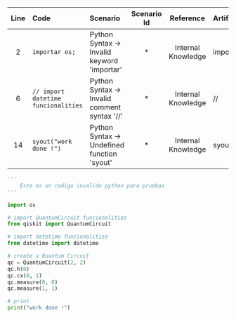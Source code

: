 | Line | Code | Scenario | Scenario Id | Reference | Artifact | Refactoring |
| :--: | :--- | :------- | :---------: | :-------: | :------- | :---------- |
| 2 | `importar os;` | Python Syntax -> Invalid keyword 'importar' | * | Internal Knowledge | importar | `import os` |
| 6 | `// import datetime funcionalities` | Python Syntax -> Invalid comment syntax '//' | * | Internal Knowledge | // | `# import datetime funcionalities` |
| 14 | `syout("work done !")` | Python Syntax -> Undefined function 'syout' | * | Internal Knowledge | syout | `print("work done !")` |


```python
'''
    Este es un codigo invalido python para pruebas
'''

import os

# import QuantumCircuit funcionalities
from qiskit import QuantumCircuit

# import datetime funcionalities
from datetime import datetime

# create a Quantum Circuit
qc = QuantumCircuit(2, 2)
qc.h(0)
qc.cx(0, 1)
qc.measure(0, 0)
qc.measure(1, 1)

# print
print("work done !")
```